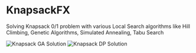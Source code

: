 # KnapsackFX
Solving Knapsack 0/1 problem with various Local Search algorithms like Hill Climbing, Genetic Algorithms, Simulated Annealing, Tabu Search


![Knapsack GA Solution](https://github.com/mhrimaz/KnapsackFX/blob/master/GAKnapsack.PNG)
![Knapsack DP Solution](https://github.com/mhrimaz/KnapsackFX/blob/master/DPKnapsack.PNG)
